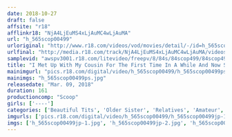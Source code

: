 ```yaml
---
date: 2018-10-27
draft: false
affsite: "r18"
afflinkr18: "NjA4LjEuMS4xLjAuMC4wLjAuMA"
url: "h_565scop00499"
urloriginal: "http://www.r18.com/videos/vod/movies/detail/-/id=h_565scop00499"
urlfinal: "http://media.r18.com/track/NjA4LjEuMS4xLjAuMC4wLjAuMA/videos/vod/movies/detail/-/id=h_565scop00499"
samplevid: "awspv3001.r18.com/litevideo/freepv/8/84s/84scop499/84scop499_dmb_w.mp4"
title: "I Met Up With My Cousin For The First Time In A While And Now She Was A Hot Elder Sister!! We Were Drinking And Catching Up, And I Was Surprised To Learn That She Was Getting Horny!? Gradually She Began To Lure Me To Temptation With Her Adult Sensuality And I Have A Girlfriend Whom I Love Dearly, But Will I Be Able To Make It Through The Night And Protect My Cherry Boy Virginity!?"
mainimgurl: "pics.r18.com/digital/video/h_565scop00499/h_565scop00499ps.jpg"
mainimgs: "h_565scop00499ps.jpg"
releasedate: "Mar. 09, 2018"
duration: 161
productioncomp: "Scoop"
girls: ['----']
categories: ['Beautiful Tits', 'Older Sister', 'Relatives', 'Amateur', 'Sister', 'Hi-Def']
imgurls: ['pics.r18.com/digital/video/h_565scop00499/h_565scop00499jp-1.jpg', 'pics.r18.com/digital/video/h_565scop00499/h_565scop00499jp-2.jpg', 'pics.r18.com/digital/video/h_565scop00499/h_565scop00499jp-3.jpg', 'pics.r18.com/digital/video/h_565scop00499/h_565scop00499jp-4.jpg', 'pics.r18.com/digital/video/h_565scop00499/h_565scop00499jp-5.jpg', 'pics.r18.com/digital/video/h_565scop00499/h_565scop00499jp-6.jpg', 'pics.r18.com/digital/video/h_565scop00499/h_565scop00499jp-7.jpg', 'pics.r18.com/digital/video/h_565scop00499/h_565scop00499jp-8.jpg', 'pics.r18.com/digital/video/h_565scop00499/h_565scop00499jp-9.jpg', 'pics.r18.com/digital/video/h_565scop00499/h_565scop00499jp-10.jpg', 'pics.r18.com/digital/video/h_565scop00499/h_565scop00499jp-11.jpg', 'pics.r18.com/digital/video/h_565scop00499/h_565scop00499jp-12.jpg', 'pics.r18.com/digital/video/h_565scop00499/h_565scop00499jp-13.jpg', 'pics.r18.com/digital/video/h_565scop00499/h_565scop00499jp-14.jpg', 'pics.r18.com/digital/video/h_565scop00499/h_565scop00499jp-15.jpg', 'pics.r18.com/digital/video/h_565scop00499/h_565scop00499jp-16.jpg', 'pics.r18.com/digital/video/h_565scop00499/h_565scop00499jp-17.jpg', 'pics.r18.com/digital/video/h_565scop00499/h_565scop00499jp-18.jpg', 'pics.r18.com/digital/video/h_565scop00499/h_565scop00499jp-19.jpg', 'pics.r18.com/digital/video/h_565scop00499/h_565scop00499jp-20.jpg']
imgs: ['h_565scop00499jp-1.jpg', 'h_565scop00499jp-2.jpg', 'h_565scop00499jp-3.jpg', 'h_565scop00499jp-4.jpg', 'h_565scop00499jp-5.jpg', 'h_565scop00499jp-6.jpg', 'h_565scop00499jp-7.jpg', 'h_565scop00499jp-8.jpg', 'h_565scop00499jp-9.jpg', 'h_565scop00499jp-10.jpg', 'h_565scop00499jp-11.jpg', 'h_565scop00499jp-12.jpg', 'h_565scop00499jp-13.jpg', 'h_565scop00499jp-14.jpg', 'h_565scop00499jp-15.jpg', 'h_565scop00499jp-16.jpg', 'h_565scop00499jp-17.jpg', 'h_565scop00499jp-18.jpg', 'h_565scop00499jp-19.jpg', 'h_565scop00499jp-20.jpg']
---
```

